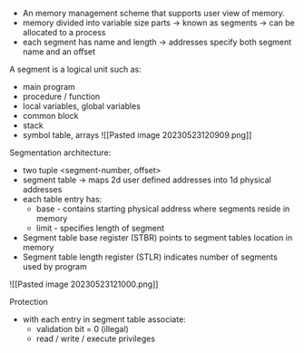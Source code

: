 - An memory management scheme that supports user view of memory.
- memory divided into variable size parts -> known as segments -> can be allocated to a process
- each segment has name and length -> addresses specify both segment name and an offset

A segment is a logical unit such as:
- main program
- procedure / function 
- local variables, global variables
- common block
- stack
- symbol table, arrays
![[Pasted image 20230523120909.png]]

Segmentation architecture:
- two tuple <segment-number, offset>
- segment table -> maps 2d user defined addresses into 1d physical addresses
- each table entry has:
	- base - contains starting physical address where segments reside in memory
	- limit - specifies length of segment
- Segment table base register (STBR) points to segment tables location in memory
- Segment table length register (STLR) indicates number of segments used by program

![[Pasted image 20230523121000.png]]

Protection
- with each entry in segment table associate:
	- validation bit = 0 (illegal)
	- read / write / execute privileges